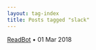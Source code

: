 ```yaml
---
layout: tag-index
title: Posts tagged "slack"
---
```

<dl>
  <dt>
    <a href="/2018/03/01/readbot/">ReadBot</a>
    <span class="post-date">&bull; 01 Mar 2018</span>
  </dt>
